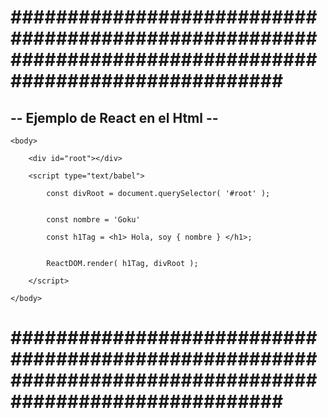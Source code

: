 # ######################################################################################################### #


## -- Ejemplo de React en el Html -- ##


    <body>

        <div id="root"></div>

        <script type="text/babel">

            const divRoot = document.querySelector( '#root' );


            const nombre = 'Goku'

            const h1Tag = <h1> Hola, soy { nombre } </h1>; 

            
            ReactDOM.render( h1Tag, divRoot );

        </script>

    </body>


# ######################################################################################################### #

